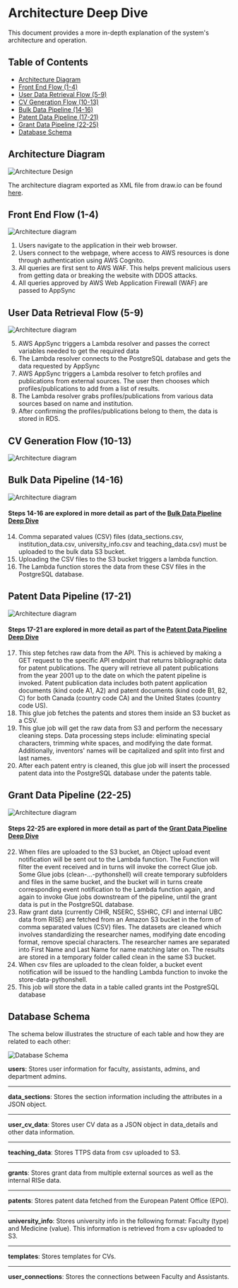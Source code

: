# Architecture Deep Dive
This document provides a more in-depth explanation of the system's architecture and operation.


## Table of Contents
<!-- no toc -->
- [Architecture Diagram](#architecture-diagram)
- [Front End Flow (1-4)](#front-end-flow-1-4)
- [User Data Retrieval Flow (5-9)](#user-data-retrieval-flow-5-9)
- [CV Generation Flow (10-13)](#cv-generation-flow-10-13)
- [Bulk Data Pipeline (14-16)](#bulk-data-pipeline-14-16)
- [Patent Data Pipeline (17-21)](#patent-data-pipeline-17-21)
- [Grant Data Pipeline (22-25)](#grant-data-pipeline-21-25)
- [Database Schema](#database-schema)

## Architecture Diagram
![Architecture Design](../docs/architecture/FacultyCV_architecture.drawio.png)

The architecture diagram exported as XML file from draw.io can be found [here](../docs/architecture/FacultyCV_architecture.drawio.xml).


## Front End Flow (1-4)
![Architecture diagram](../docs/architecture/FacultyCVFrontEnd.drawio.png)

1. Users navigate to the application in their web browser.
2. Users connect to the webpage, where access to AWS resources is done through authentication using AWS Cognito.
3. All queries are first sent to AWS WAF. This helps prevent malicious users from getting data or breaking the website with DDOS attacks.
4. All queries approved by AWS Web Application Firewall (WAF) are passed to AppSync
  

## User Data Retrieval Flow (5-9)

![Architecture diagram](../docs/architecture/FacultyCVUserDataRetrieval.drawio.png)

5. AWS AppSync triggers a Lambda resolver and passes the correct variables needed to get the required data  
6. The Lambda resolver connects to the PostgreSQL database and gets the data requested by AppSync  
7. AWS AppSync triggers a Lambda resolver to fetch profiles and publications from external sources. The user then chooses which profiles/publications to add from a list of results.  
8. The Lambda resolver grabs profiles/publications from various data sources based on name and institution.  
9. After confirming the profiles/publications belong to them, the data is stored in RDS.  


## CV Generation Flow (10-13)
![Architecture diagram](../docs/architecture/)


## Bulk Data Pipeline (14-16)
![Architecture diagram](../docs/architecture/FacultyCVBulkData.drawio.png)

#### Steps 14-16 are explored in more detail as part of the [Bulk Data Pipeline Deep Dive](/docs/BulkDataPipelineDeepDive.md)

14. Comma separated values (CSV) files (data_sections.csv, institution_data.csv, university_info.csv and teaching_data.csv) must be uploaded to the bulk data S3 bucket.
15. Uploading the CSV files to the S3 bucket triggers a lambda function.
16. The Lambda function stores the data from these CSV files in the PostgreSQL database.

## Patent Data Pipeline (17-21)
![Architecture diagram](../docs/architecture/FacultyCVPatentData.drawio.png)

#### Steps 17-21 are explored in more detail as part of the [Patent Data Pipeline Deep Dive](/docs/PatentDataPipelineDeepDive.md)

17.  This step fetches raw data from the API. This is achieved by making a GET request to the specific API endpoint that returns bibliographic data for patent publications. The query will retrieve all patent publications from the year 2001 up to the date on which the patent pipeline is invoked. Patent publication data includes both patent application documents (kind code A1, A2) and patent documents (kind code B1, B2, C) for both Canada (country code CA) and the United States (country code US).
18. This glue job fetches the patents and stores them inside an S3 bucket as a CSV.
19. This glue job will get the raw data from S3 and perform the necessary cleaning steps. Data processing steps include: eliminating special characters, trimming white spaces, and modifying the date format. Additionally, inventors' names will be capitalized and split into first and last names.
20. After each patent entry is cleaned, this glue job will insert the processed patent data into the PostgreSQL database under the patents table.

## Grant Data Pipeline (22-25)
![Architecture diagram](../docs/architecture/FacultyCVGrantData.drawio.png)

#### Steps 22-25 are explored in more detail as part of the [Grant Data Pipeline Deep Dive](/docs/GrantDataPipelineDeepDive.md)

22. When files are uploaded to the S3 bucket, an Object upload event notification will be sent out to the Lambda function. The Function will filter the event received and in turns will invoke the correct Glue job. Some Glue jobs (clean-...-pythonshell) will create temporary subfolders and files in the same bucket, and the bucket will in turns create corresponding event notification to the Lambda function again, and again to invoke Glue jobs downstream of the pipeline, until the grant data is put in the PostgreSQL database.
23. Raw grant data (currently CIHR, NSERC, SSHRC, CFI and internal UBC data from RISE) are fetched from an Amazon S3 bucket in the form of comma separated values (CSV) files. The datasets are cleaned which involves standardizing the researcher names, modifying date encoding format, remove special characters. The researcher names are separated into First Name and Last Name for name matching later on. The results are stored in a temporary folder called clean in the same S3 bucket.
24. When csv files are uploaded to the clean folder, a bucket event notification will be issued to the handling Lambda function to invoke the store-data-pythonshell. 
25. This job will store the data in a table called grants int the PostgreSQL database

## Database Schema
The schema below illustrates the structure of each table and how they are related to each other:

![Database Schema](../docs/images/Faculty_CV_RDS_DB_Schema.png)

**users**: Stores user information for faculty, assistants, admins, and department admins.
___
**data_sections**: Stores the section information including the attributes in a JSON object.
___
**user_cv_data**: Stores user CV data as a JSON object in data_details and other data information.
___
**teaching_data**: Stores TTPS data from csv uploaded to S3.
___
**grants**: Stores grant data from multiple external sources as well as the internal RISe data.
___
**patents**: Stores patent data fetched from the European Patent Office (EPO).
___
**university_info**: Stores university info in the following format: Faculty (type) and Medicine (value). This information is retrieved from a csv uploaded to S3.
___
**templates**: Stores templates for CVs.
___
**user_connections**: Stores the connections between Faculty and Assistants.
